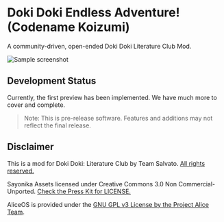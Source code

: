 # Doki Doki Endless Adventure! (Codename Koizumi)
A community-driven, open-ended Doki Doki Literature Club Mod.

![Sample screenshot](https://media.discordapp.net/attachments/474123291079081986/493820633810206730/screenshot0001_9-24-2018.png)

## Development Status
Currently, the first preview has been implemented. We have much more to cover and complete.

> Note: This is pre-release software. Features and additions may not reflect the final release.

## Disclaimer
This is a mod for Doki Doki: Literature Club by Team Salvato. [All rights reserved.](IPGuidelines.md)

Sayonika Assets licensed under Creative Commons 3.0 Non Commercial-Unported. [Check the Press Kit for LICENSE.](https://github.com/Sayo-nika/Press/blob/master/LICENSE)

AliceOS is provided under the [GNU GPL v3 License by the Project Alice Team](https://github.com/TheAngelReturns/aliceos/blob/master/LICENSE).